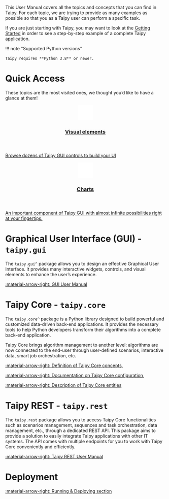 This User Manual covers all the topics and concepts that you can find in Taipy. For each topic,
we are trying to provide as many examples as possible so that you as a Taipy user can perform a
specific task.

If you are just starting with Taipy, you may want to look at the
[Getting Started](../../getting_started/index.md) in order to see a step-by-step example of a
complete Taipy application.

!!! note "Supported Python versions"

    Taipy requires **Python 3.8** or newer.

# Quick Access

These topics are the most visited ones, we thought you’d like to have a glance at them!

<div class="tp-row tp-row--gutter-sm">
  <div class="tp-col-12 tp-col-md-6 d-flex">
    <a class="tp-content-card tp-content-card--beta" href="../gui/viselements">
      <header class="tp-content-card-header">
        <img class="tp-content-card-icon" src="../../images/icons/visual-element-w.svg">
        <h3>Visual elements</h3>
      </header>
      <p>
        Browse dozens of Taipy GUI controls to build your UI
      </p>
    </a>
  </div>
  <div class="tp-col-12 tp-col-md-6 d-flex">
    <a class="tp-content-card tp-content-card--alpha" href="../gui/viselements/chart/">
      <header class="tp-content-card-header">
        <img class="tp-content-card-icon" src="../../images/icons/bar-chart-w.svg">
        <h3>Charts</h3>
      </header>
      <p>
        An important component of Taipy GUI with almost infinite possibilities right at your fingertips.
      </p>
    </a>
  </div>
</div>

# Graphical User Interface (GUI) - `taipy.gui`

The `taipy.gui^` package allows you to design an effective Graphical User Interface.
It provides many interactive widgets, controls, and visual elements to enhance the
user’s experience.

[:material-arrow-right: GUI User Manual](../gui/index.md)

# Taipy Core - `taipy.core`

The `taipy.core^` package is a Python library designed to build powerful and customized
data-driven back-end applications. It provides the necessary tools to help Python developers
transform their algorithms into a complete back-end application.

Taipy Core brings algorithm management to another level: algorithms are now connected to the
end-user through user-defined scenarios, interactive data, smart job orchestration, etc.

[:material-arrow-right: Definition of Taipy Core concepts](../core/concepts/index.md),

[:material-arrow-right: Documentation on Taipy Core configuration](../core/config/index.md),

[:material-arrow-right: Description of Taipy Core entities](../core/entities/index.md)

# Taipy REST - `taipy.rest`

The `taipy.rest` package allows you to access Taipy Core functionalities such as scenarios
management, sequences and task orchestration, data management, etc., through a dedicated REST API.
This package aims to provide a solution to easily integrate Taipy applications with other IT
systems. The API comes with multiple endpoints for you to work with Taipy Core conveniently and
efficiently.

[:material-arrow-right: Taipy REST User Manual](../rest/index.md)

# Deployment

[:material-arrow-right: Running & Deploying section](../run-deploy/index.md)
